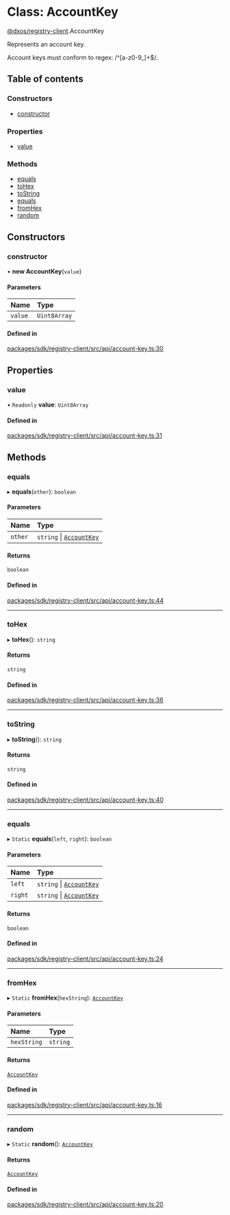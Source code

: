 # Class: AccountKey

[@dxos/registry-client](../modules/dxos_registry_client.md).AccountKey

Represents an account key.

Account keys must conform to regex: /^[a-z0-9_]+$/.

## Table of contents

### Constructors

- [constructor](dxos_registry_client.AccountKey.md#constructor)

### Properties

- [value](dxos_registry_client.AccountKey.md#value)

### Methods

- [equals](dxos_registry_client.AccountKey.md#equals)
- [toHex](dxos_registry_client.AccountKey.md#tohex)
- [toString](dxos_registry_client.AccountKey.md#tostring)
- [equals](dxos_registry_client.AccountKey.md#equals-1)
- [fromHex](dxos_registry_client.AccountKey.md#fromhex)
- [random](dxos_registry_client.AccountKey.md#random)

## Constructors

### constructor

• **new AccountKey**(`value`)

#### Parameters

| Name | Type |
| :------ | :------ |
| `value` | `Uint8Array` |

#### Defined in

[packages/sdk/registry-client/src/api/account-key.ts:30](https://github.com/dxos/dxos/blob/e3b936721/packages/sdk/registry-client/src/api/account-key.ts#L30)

## Properties

### value

• `Readonly` **value**: `Uint8Array`

#### Defined in

[packages/sdk/registry-client/src/api/account-key.ts:31](https://github.com/dxos/dxos/blob/e3b936721/packages/sdk/registry-client/src/api/account-key.ts#L31)

## Methods

### equals

▸ **equals**(`other`): `boolean`

#### Parameters

| Name | Type |
| :------ | :------ |
| `other` | `string` \| [`AccountKey`](dxos_registry_client.AccountKey.md) |

#### Returns

`boolean`

#### Defined in

[packages/sdk/registry-client/src/api/account-key.ts:44](https://github.com/dxos/dxos/blob/e3b936721/packages/sdk/registry-client/src/api/account-key.ts#L44)

___

### toHex

▸ **toHex**(): `string`

#### Returns

`string`

#### Defined in

[packages/sdk/registry-client/src/api/account-key.ts:36](https://github.com/dxos/dxos/blob/e3b936721/packages/sdk/registry-client/src/api/account-key.ts#L36)

___

### toString

▸ **toString**(): `string`

#### Returns

`string`

#### Defined in

[packages/sdk/registry-client/src/api/account-key.ts:40](https://github.com/dxos/dxos/blob/e3b936721/packages/sdk/registry-client/src/api/account-key.ts#L40)

___

### equals

▸ `Static` **equals**(`left`, `right`): `boolean`

#### Parameters

| Name | Type |
| :------ | :------ |
| `left` | `string` \| [`AccountKey`](dxos_registry_client.AccountKey.md) |
| `right` | `string` \| [`AccountKey`](dxos_registry_client.AccountKey.md) |

#### Returns

`boolean`

#### Defined in

[packages/sdk/registry-client/src/api/account-key.ts:24](https://github.com/dxos/dxos/blob/e3b936721/packages/sdk/registry-client/src/api/account-key.ts#L24)

___

### fromHex

▸ `Static` **fromHex**(`hexString`): [`AccountKey`](dxos_registry_client.AccountKey.md)

#### Parameters

| Name | Type |
| :------ | :------ |
| `hexString` | `string` |

#### Returns

[`AccountKey`](dxos_registry_client.AccountKey.md)

#### Defined in

[packages/sdk/registry-client/src/api/account-key.ts:16](https://github.com/dxos/dxos/blob/e3b936721/packages/sdk/registry-client/src/api/account-key.ts#L16)

___

### random

▸ `Static` **random**(): [`AccountKey`](dxos_registry_client.AccountKey.md)

#### Returns

[`AccountKey`](dxos_registry_client.AccountKey.md)

#### Defined in

[packages/sdk/registry-client/src/api/account-key.ts:20](https://github.com/dxos/dxos/blob/e3b936721/packages/sdk/registry-client/src/api/account-key.ts#L20)
